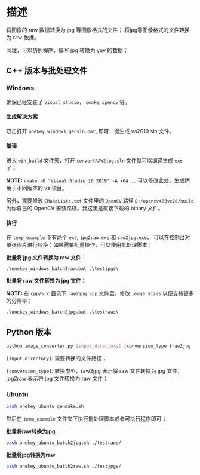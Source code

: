 # 描述

将图像的 raw 数据转换为 jpg 等图像格式的文件；
将jpg等图像格式的文件转换为 raw 数据。

同理，可以仿照程序，编写 jpg 转换为 yuv 的数据；

## C++ 版本与批处理文件

### Windows

确保已经安装了 `visual studio`， `cmake`, `opencv` 等。

#### 生成解决方案

双击打开 `onekey_windows_gensln.bat`, 即可一键生成 vs2019 sln 文件。

#### 编译

进入 `win_build` 文件夹，打开 `convertRAW2jpg.sln` 文件就可以编译生成 `exe` 了；

**NOTE:** `cmake -G "Visual Studio 16 2019" -A x64 ..` 可以修改此处，生成适用于不同版本的 vs 项目。

另外，需要修改 `CMakeLists.txt` 文件里的 `OpenCV` 路径 `D:/opencv480vc16/build` 为你自己的 OpenCV 安装路径。我这里是直接下载的 binary 文件。

#### 执行

在 `temp_example` 下有两个 `exe`, `jpg2raw.exe` 和 `raw2jpg.exe`， 可以在控制台对单张图片进行转换；如果需要批量操作，可以使用批处理脚本；

**批量将 jpg 文件转换为 raw 文件：**
```
.\onekey_windows_batch2raw.bat .\testjpgs\
```

**批量将 raw 文件转换为 jpg 文件：**

**NOTE:** 在 `cpp/src` 目录下 `raw2jpg.cpp` 文件里，修改 `image_sizes` 以便支持更多的分辨率；

```
.\onekey_windows_batch2jpg.bat .\testraws\
```


## Python 版本

```bash
python image_converter.py [input_directory] [conversion_type (raw2jpg | jpg2raw)]
```

`[input_directory]`: 需要转换的文件路径；

`[conversion_type]`: 转换类型，raw2jpg 表示将 raw 文件转换为 jpg 文件，jpg2raw 表示将 jpg 文件转换为 raw 文件；


### Ubuntu

```bash
bash onekey_ubuntu_genmake.sh
```

然后在 `temp_example` 文件夹下执行批处理脚本或者可执行程序即可；

**批量将raw转换为jpg**

```bash
bash onekey_ubuntu_batch2jpg.sh ./testraws/
```

**批量将jpg转换为raw**

```bash
bash onekey_ubuntu_batch2raw.sh ./testjpgs/
```
